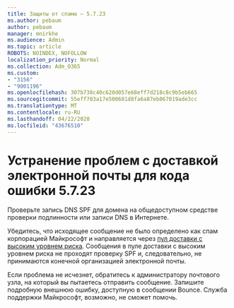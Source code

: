 ```yaml
---
title: Защиты от спама — 5.7.23
ms.author: pebaum
author: pebaum
manager: mnirkhe
ms.audience: Admin
ms.topic: article
ROBOTS: NOINDEX, NOFOLLOW
localization_priority: Normal
ms.collection: Adm_O365
ms.custom:
- "3156"
- "9001196"
ms.openlocfilehash: 307b738c40c620d057e68eff7d218c8c9b5eb665
ms.sourcegitcommit: 55eff703a17e500681d8fa6a87eb067019ade3cc
ms.translationtype: MT
ms.contentlocale: ru-RU
ms.lasthandoff: 04/22/2020
ms.locfileid: "43676510"
---
```

# <a name="fix-email-delivery-issues-for-error-code-5723"></a>Устранение проблем с доставкой электронной почты для кода ошибки 5.7.23

Проверьте запись DNS SPF для домена на общедоступном средстве проверки подлинности или записи DNS в Интернете.

Убедитесь, что исходящее сообщение не было определено как спам корпорацией Майкрософт и направляется через [пул доставки с высоким уровнем риска](https://docs.microsoft.com/office365/SecurityCompliance/high-risk-delivery-pool-for-outbound-messages). Сообщения в пуле доставки с высоким уровнем риска не проходят проверку SPF и, следовательно, не принимаются конечной организацией электронной почты.

Если проблема не исчезнет, обратитесь к администратору почтового узла, на который вы пытаетесь отправить сообщение. Запишите подробную внешнюю ошибку, доступную в сообщении Bounce. Служба поддержки Майкрософт, возможно, не сможет помочь.
